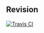 ## Revision

[![Travis CI](https://img.shields.io/travis/stevebauman/revision.svg?style=flat-square)](https://travis-ci.org/stevebauman/revision)
